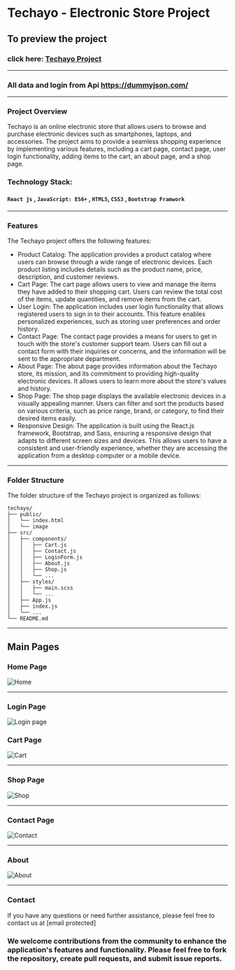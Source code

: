 # Techayo - Electronic Store Project

## To preview the project

### click here: [Techayo Project](https://techayo.netlify.app/)

---

### All data and login from Api https://dummyjson.com/

---

### Project Overview

Techayo is an online electronic store that allows users to browse and purchase electronic devices such as smartphones, laptops, and accessories. The project aims to provide a seamless shopping experience by implementing various features, including a cart page, contact page, user login functionality, adding items to the cart, an about page, and a shop page.

### Technology Stack:

#### `React js` , `JavaScript: ES6+` , `HTML5`, `CSS3` , `Bootstrap Framwork`

---

### Features

The Techayo project offers the following features:

- Product Catalog: The application provides a product catalog where users can browse through a wide range of electronic devices. Each product listing includes details such as the product name, price, description, and customer reviews.
- Cart Page: The cart page allows users to view and manage the items they have added to their shopping cart. Users can review the total cost of the items, update quantities, and remove items from the cart.
- User Login: The application includes user login functionality that allows registered users to sign in to their accounts. This feature enables personalized experiences, such as storing user preferences and order history.
- Contact Page: The contact page provides a means for users to get in touch with the store's customer support team. Users can fill out a contact form with their inquiries or concerns, and the information will be sent to the appropriate department.
- About Page: The about page provides information about the Techayo store, its mission, and its commitment to providing high-quality electronic devices. It allows users to learn more about the store's values and history.
- Shop Page: The shop page displays the available electronic devices in a visually appealing manner. Users can filter and sort the products based on various criteria, such as price range, brand, or category, to find their desired items easily.
- Responsive Design: The application is built using the React.js framework, Bootstrap, and Sass, ensuring a responsive design that adapts to different screen sizes and devices. This allows users to have a consistent and user-friendly experience, whether they are accessing the application from a desktop computer or a mobile device.

---

### Folder Structure

The folder structure of the Techayo project is organized as follows:

```
techayo/
├── public/
│   └── index.html
│   └── image
├── src/
│   ├── components/
│   │   ├── Cart.js
│   │   ├── Contact.js
│   │   ├── LoginForm.js
│   │   ├── About.js
│   │   ├── Shop.js
│   │   └── ...
│   ├── styles/
│   │   ├── main.scss
│   │   └── ...
│   ├── App.js
│   ├── index.js
│   └── ...
└── README.md
```

---

## Main Pages

### Home Page

![Home](https://github.com/mohamedismail44/Pluto/assets/160850657/733baaca-85c1-4592-af16-3db62d715cef)

---

### Login Page

![Login page](https://github.com/mohamedismail44/Pluto/assets/160850657/13e3ced2-7e94-41b1-baca-a2b700824b3e)

### Cart Page

![Cart](https://github.com/mohamedismail44/Pluto/assets/160850657/f4508e1e-d24b-490c-b73b-112973c83a71)

---

### Shop Page

![Shop](https://github.com/mohamedismail44/Pluto/assets/160850657/1da903f7-8f46-4fe5-8203-83d8db4bd519)

---

### Contact Page

![Contact](https://github.com/mohamedismail44/Pluto/assets/160850657/490aaf87-4835-4578-aab3-f66199b382ce)

---

### About

![About](https://github.com/mohamedismail44/Pluto/assets/160850657/adb9c407-855a-42ef-8754-0459988509cb)

---

### Contact

If you have any questions or need further assistance, please feel free to contact us at [email protected]

### We welcome contributions from the community to enhance the application's features and functionality. Please feel free to fork the repository, create pull requests, and submit issue reports.
